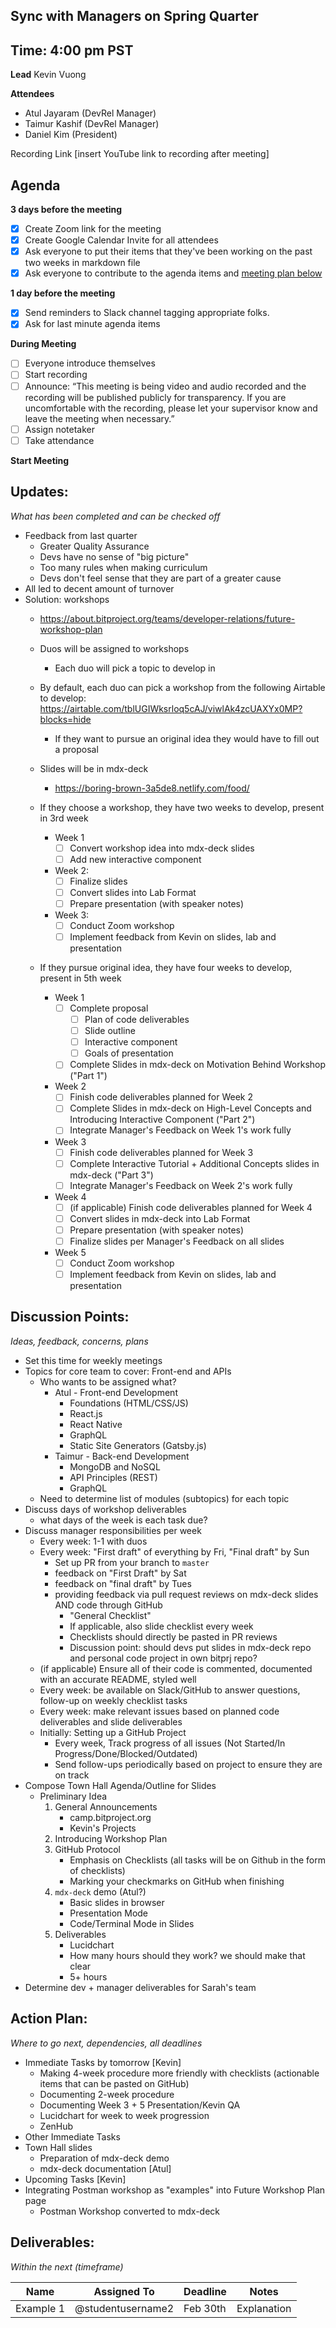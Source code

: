 ## Sync with Managers on Spring Quarter

## Time: 4:00 pm PST

**Lead**
Kevin Vuong

**Attendees**
* Atul Jayaram (DevRel Manager)
* Taimur Kashif (DevRel Manager)
* Daniel Kim (President)

Recording Link
[insert YouTube link to recording after meeting]

## Agenda
**3 days before the meeting**
- [x] Create Zoom link for the meeting
- [x] Create Google Calendar Invite for all attendees
- [x] Ask everyone to put their items that they've been working on the past two weeks in markdown file
- [x] Ask everyone to contribute to the agenda items and [meeting plan below](https://github.com/shreyagupta98/people/blob/master/meeting_template.md#updates)

**1 day before the meeting**
- [x] Send reminders to Slack channel tagging appropriate folks. 
- [x] Ask for last minute agenda items

**During Meeting**
- [ ] Everyone introduce themselves
- [ ] Start recording
- [ ] Announce:
“This meeting is being video and audio recorded and the recording will be published publicly for transparency. If you are uncomfortable with the recording, please let your supervisor know and leave the meeting when necessary.”
- [ ] Assign notetaker
- [ ] Take attendance

**Start Meeting**

## Updates:
*What has been completed and can be checked off*

* Feedback from last quarter
  * Greater Quality Assurance
  * Devs have no sense of "big picture"
  * Too many rules when making curriculum
  * Devs don't feel sense that they are part of a greater cause
* All led to decent amount of turnover
* Solution: workshops
  * https://about.bitproject.org/teams/developer-relations/future-workshop-plan

  * Duos will be assigned to workshops
    
    * Each duo will pick a topic to develop in
    
  * By default, each duo can pick a workshop from the following Airtable to develop: https://airtable.com/tblUGIWksrloq5cAJ/viwlAk4zcUAXYx0MP?blocks=hide
    
    * If they want to pursue an original idea they would have to fill out a proposal
    
  * Slides will be in mdx-deck
    
    * https://boring-brown-3a5de8.netlify.com/food/
    
  * If they choose a workshop, they have two weeks to develop, present in 3rd week
    * Week 1
      - [ ] Convert workshop idea into mdx-deck slides
      - [ ] Add new interactive component
    * Week 2:
      - [ ] Finalize slides 
      - [ ] Convert slides into Lab Format
      - [ ] Prepare presentation (with speaker notes)
    * Week 3:
      - [ ] Conduct Zoom workshop
      - [ ] Implement feedback from Kevin on slides, lab and presentation

  * If they pursue original idea, they have four weeks to develop, present in 5th week

    * Week 1
      - [ ] Complete proposal
        - [ ] Plan of code deliverables
        - [ ] Slide outline
        - [ ] Interactive component
        - [ ] Goals of presentation
      - [ ] Complete Slides in mdx-deck on Motivation Behind Workshop ("Part 1")
    * Week 2
      - [ ] Finish code deliverables planned for Week 2
      - [ ] Complete Slides in mdx-deck on High-Level Concepts and Introducing Interactive Component ("Part 2")
      - [ ] Integrate Manager's Feedback on Week 1's work fully
    * Week 3
      - [ ] Finish code deliverables planned for Week 3
      - [ ] Complete Interactive Tutorial + Additional Concepts slides in mdx-deck ("Part 3")
      - [ ] Integrate Manager's Feedback on Week 2's work fully

    * Week 4
      - [ ] (if applicable) Finish code deliverables planned for Week 4
      - [ ] Convert slides in mdx-deck into Lab Format
      - [ ] Prepare presentation (with speaker notes)
      - [ ] Finalize slides per Manager's Feedback on all slides 
    * Week 5
      - [ ] Conduct Zoom workshop
      - [ ] Implement feedback from Kevin on slides, lab and presentation

## Discussion Points:
*Ideas, feedback, concerns, plans*
* Set this time for weekly meetings
* Topics for core team to cover: Front-end and APIs
  * Who wants to be assigned what?
    * Atul - Front-end Development
      * Foundations (HTML/CSS/JS)
      * React.js
      * React Native
      * GraphQL
      * Static Site Generators (Gatsby.js)
    * Taimur - Back-end Development
      * MongoDB and NoSQL
      * API Principles (REST)
      * GraphQL
  * Need to determine list of modules (subtopics) for each topic
* Discuss days of workshop deliverables
  * what days of the week is each task due?
* Discuss manager responsibilities per week
  * Every week: 1-1 with duos
  * Every week: "First draft" of everything by Fri, "Final draft" by Sun
    * Set up PR from your branch to `master`
    * feedback on "First Draft" by Sat
    * feedback on "final draft" by Tues
    * providing feedback via pull request reviews on mdx-deck slides AND code through GitHub
      * "General Checklist"
      * If applicable, also slide checklist every week
      * Checklists should directly be pasted in PR reviews
      * Discussion point: should devs put slides in mdx-deck repo and personal code project in own bitprj repo?
  * (if applicable) Ensure all of their code is commented, documented with an accurate README, styled well
  * Every week: be available on Slack/GitHub to answer questions, follow-up on weekly checklist tasks
  * Every week: make relevant issues based on planned code deliverables and slide deliverables
  * Initially: Setting up a GitHub Project
    * Every week, Track progress of all issues (Not Started/In Progress/Done/Blocked/Outdated)
    * Send follow-ups periodically based on project to ensure they are on track
* Compose Town Hall Agenda/Outline for Slides
  * Preliminary Idea
    1. General Announcements
       * camp.bitproject.org
       * Kevin's Projects
    2. Introducing Workshop Plan
    3. GitHub Protocol
       * Emphasis on Checklists (all tasks will be on Github in the form of checklists)
       * Marking your checkmarks on GitHub when finishing
    4. `mdx-deck` demo (Atul?)
       * Basic slides in browser
       * Presentation Mode
       * Code/Terminal Mode in Slides
    5. Deliverables 
       * Lucidchart
       * How many hours should they work? we should make that clear
       * 5+ hours
* Determine dev + manager deliverables for Sarah's team 

## Action Plan:
*Where to go next, dependencies, all deadlines*

* Immediate Tasks by tomorrow [Kevin]
  * Making 4-week procedure more friendly with checklists (actionable items that can be pasted on GitHub)
  * Documenting 2-week procedure
  * Documenting Week 3 + 5 Presentation/Kevin QA
  * Lucidchart for week to week progression 
  * ZenHub 
* Other Immediate Tasks
* Town Hall slides
  * Preparation of mdx-deck demo
  * mdx-deck documentation [Atul]
* Upcoming Tasks [Kevin]
* Integrating Postman workshop as "examples" into Future Workshop Plan page
  * Postman Workshop converted to mdx-deck 

## Deliverables:
*Within the next (timeframe)*

Name  | Assigned To | Deadline | Notes
------|-------------|----------|------
Example 1 | @studentusername2 | Feb 30th | Explanation
